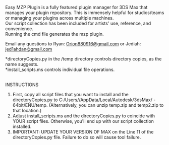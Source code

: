 Easy MZP Plugin is a fully featured plugin manager for 3DS Max that manages your plugin repository. This is immensely helpful for studios/teams or managing your plugins across multiple machines. <br>
Our script collection has been included for artists' use, reference, and convenience. <br>
Running the cmd file generates the mzp plugin. <br>

Email any questions to Ryan: Orion880916@gmail.com or Jediah: jed1ahdan@gmail.com <br>

*directoryCopies.py in the /temp directory controls directory copies, as the name suggests.<BR>
*install_scripts.ms controls individual file operations.<BR><BR>

INSTRUCTIONS<BR>
1) First, copy all script files that you want to install and the directoryCopies.py to C:/Users/<User>/AppData/Local/Autodesk/3dsMax/<Version> - 64bit/ENU/temp. (Alternatively, you can unzip temp.zip and temp2.zip to that location.)<BR>
2) Adjust install_scripts.ms and the directoryCopies.py to coincide with YOUR script files. Otherwise, you'll end up with our script collection installed.<BR>
3) IMPORTANT: UPDATE YOUR VERSION OF MAX on the Line 11 of the directoryCopies.py file. Failure to do so will cause tool failure.
